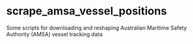 # scrape_amsa_vessel_positions
Some scripts for downloading and reshaping Australian Maritime Safety Authority (AMSA) vessel tracking data
